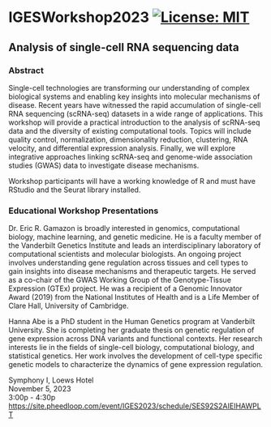 # IGESWorkshop2023 [![License: MIT](https://img.shields.io/badge/License-MIT-yellow.svg)](https://github.com/gamazonlab/IGESWorkshop2023/blob/main/LICENSE)

## Analysis of single-cell RNA sequencing data  

### Abstract

Single-cell technologies are transforming our understanding of complex biological systems and enabling key insights into molecular mechanisms of disease. Recent years have witnessed the rapid accumulation of single-cell RNA sequencing (scRNA-seq) datasets in a wide range of applications. This workshop will provide a practical introduction to the analysis of scRNA-seq data and the diversity of existing computational tools. Topics will include quality control, normalization, dimensionality reduction, clustering, RNA velocity, and differential expression analysis. Finally, we will explore integrative approaches linking scRNA-seq and genome-wide association studies (GWAS) data to investigate disease mechanisms.

Workshop participants will have a working knowledge of R and must have RStudio and the Seurat library installed.  

### Educational Workshop Presentations

Dr. Eric R. Gamazon is broadly interested in genomics, computational biology, machine learning, and genetic medicine. He is a faculty member of the Vanderbilt Genetics Institute and leads an interdisciplinary laboratory of computational scientists and molecular biologists. An ongoing project involves understanding gene regulation across tissues and cell types to gain insights into disease mechanisms and therapeutic targets. He served as a co-chair of the GWAS Working Group of the Genotype-Tissue Expression (GTEx) project. He was a recipient of a Genomic Innovator Award (2019) from the National Institutes of Health and is a Life Member of Clare Hall, University of Cambridge.  

Hanna Abe is a PhD student in the Human Genetics program at Vanderbilt University. She is completing her graduate thesis on genetic regulation of gene expression across DNA variants and functional contexts. Her research interests lie in the fields of single-cell biology, computational biology, and statistical genetics. Her work involves the development of cell-type specific genetic models to characterize the dynamics of gene expression regulation.  

Symphony I, Loews Hotel  
November 5, 2023   
3:00p - 4:30p  
https://site.pheedloop.com/event/IGES2023/schedule/SES92S2AIEIHAWPLT  
